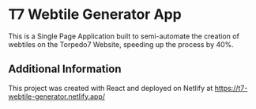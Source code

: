 # T7 Webtile Generator App

This is a Single Page Application built to semi-automate the creation of webtiles on the Torpedo7 Website, speeding up the process by 40%.

## Additional Information

This project was created with React and deployed on Netlify at https://t7-webtile-generator.netlify.app/
